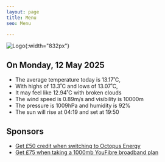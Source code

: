 ```yaml
---
layout: page
title: Menu
seo: Menu

---
```


![Logo](/images/logo.jpg){:width="832px"}

<!-- weather_marker starts -->
## On Monday, 12 May 2025

- The average temperature today is 13.17˚C,
- With highs of 13.3˚C and lows of 13.07˚C,
- It may feel like 12.94˚C with broken clouds
- The wind speed is 0.89m/s and visibility is 10000m
- The pressure is 1009hPa and humidity is 92%
- The sun will rise at 04:19 and set at 19:50

<!-- weather_marker ends -->

## Sponsors

- [Get £50 credit when switching to Octopus Energy](https://bit.ly/3oD1nnS)
- [Get £75 when taking a 1000mb YouFibre broadband plan](https://aklam.io/91zWhU?)
